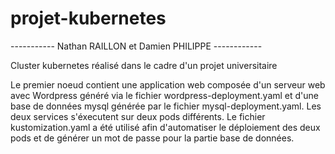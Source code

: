 # projet-kubernetes

----------- Nathan RAILLON et Damien PHILIPPE ------------

Cluster kubernetes réalisé dans le cadre d'un projet universitaire

Le premier noeud contient une application web composée d'un serveur web avec Wordpress généré via le fichier wordpress-deployment.yaml et d'une base de données mysql générée par le fichier mysql-deployment.yaml. Les deux services s'éxecutent sur deux pods différents.
Le fichier kustomization.yaml a été utilisé afin d'automatiser le déploiement des deux pods et de générer un mot de passe pour la partie base de données.
